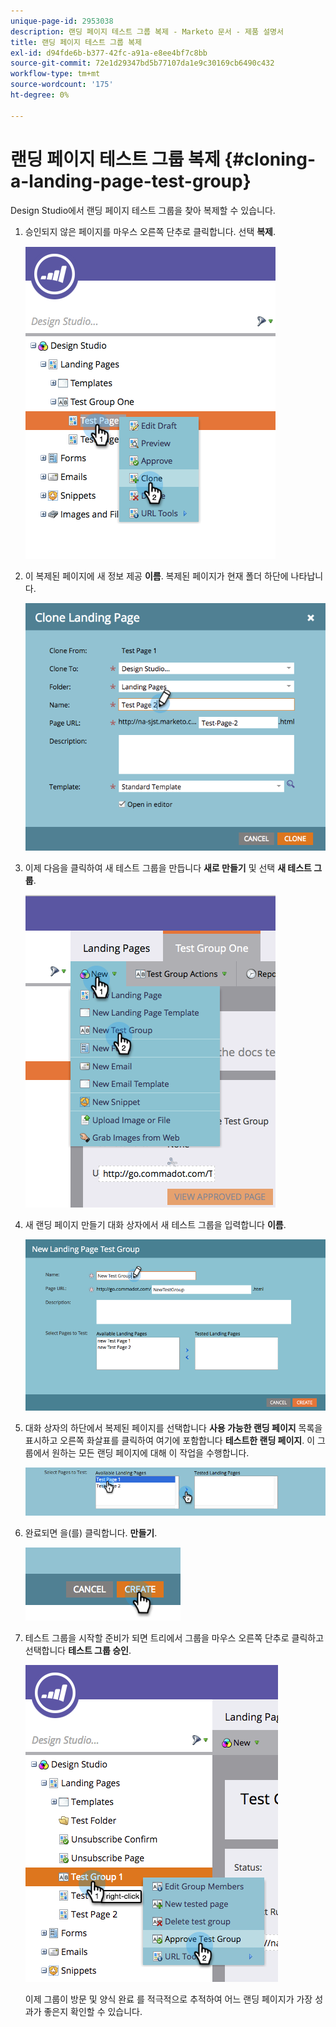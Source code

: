 ```yaml
---
unique-page-id: 2953038
description: 랜딩 페이지 테스트 그룹 복제 - Marketo 문서 - 제품 설명서
title: 랜딩 페이지 테스트 그룹 복제
exl-id: d94fde6b-b377-42fc-a91a-e8ee4bf7c8bb
source-git-commit: 72e1d29347bd5b77107da1e9c30169cb6490c432
workflow-type: tm+mt
source-wordcount: '175'
ht-degree: 0%

---
```


# 랜딩 페이지 테스트 그룹 복제 {#cloning-a-landing-page-test-group}

Design Studio에서 랜딩 페이지 테스트 그룹을 찾아 복제할 수 있습니다.

1. 승인되지 않은 페이지를 마우스 오른쪽 단추로 클릭합니다. 선택 **복제**.

   ![](assets/image2015-4-27-15-3a11-3a24.png)

1. 이 복제된 페이지에 새 정보 제공 **이름**. 복제된 페이지가 현재 폴더 하단에 나타납니다.

   ![](assets/image2015-4-27-16-3a10-3a10.png)

1. 이제 다음을 클릭하여 새 테스트 그룹을 만듭니다 **새로 만들기** 및 선택 **새 테스트 그룹**.

   ![](assets/image2015-4-27-15-3a49-3a54.png)

1. 새 랜딩 페이지 만들기 대화 상자에서 새 테스트 그룹을 입력합니다 **이름**.

   ![](assets/image2015-4-27-15-3a58-3a13.png)

1. 대화 상자의 하단에서 복제된 페이지를 선택합니다 **사용 가능한 랜딩 페이지** 목록을 표시하고 오른쪽 화살표를 클릭하여 여기에 포함합니다 **테스트한 랜딩 페이지**. 이 그룹에서 원하는 모든 랜딩 페이지에 대해 이 작업을 수행합니다.

   ![](assets/image2015-4-27-16-3a3-3a22.png)

1. 완료되면 을(를) 클릭합니다. **만들기**.

   ![](assets/image2015-4-27-16-3a7-3a50.png)

1. 테스트 그룹을 시작할 준비가 되면 트리에서 그룹을 마우스 오른쪽 단추로 클릭하고 선택합니다 **테스트 그룹 승인**.

   ![](assets/image2015-4-27-16-3a19-3a10.png)

   이제 그룹이 방문 및 양식 완료 를 적극적으로 추적하여 어느 랜딩 페이지가 가장 성과가 좋은지 확인할 수 있습니다.
